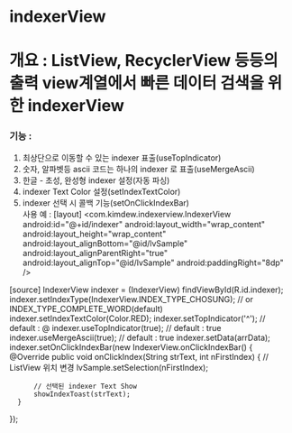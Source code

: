 # indexerView


# 개요 : ListView, RecyclerView 등등의 출력 view계열에서 빠른 데이터 검색을 위한 indexerView
### 기능 : <br/>
  1) 최상단으로 이동할 수 있는 indexer 표출(useTopIndicator)<br/>
  2) 숫자, 알파벳등 ascii 코드는 하나의 indexer 로 표출(useMergeAscii)<br/>
  3) 한글 - 초성, 완성형 indexer 설정(자동 파싱)<br/>
 4) indexer Text Color 설정(setIndexTextColor)<br/>
 5) indexer 선택 시 콜백 기능(setOnClickIndexBar)<br/>
사용 예 :
 [layout]
  <com.kimdew.indexerview.IndexerView
        android:id="@+id/indexer"
        android:layout_width="wrap_content"
        android:layout_height="wrap_content"
        android:layout_alignBottom="@id/lvSample"
        android:layout_alignParentRight="true"
        android:layout_alignTop="@id/lvSample"
        android:paddingRight="8dp" />
        
 [source]
  IndexerView indexer = (IndexerView) findViewById(R.id.indexer);
  indexer.setIndexType(IndexerView.INDEX_TYPE_CHOSUNG);   // or INDEX_TYPE_COMPLETE_WORD(default)
  indexer.setIndexTextColor(Color.RED);
  indexer.setTopIndicator('^');           // default : @
  indexer.useTopIndicator(true);          // default : true
  indexer.useMergeAscii(true);            // default : true
  indexer.setData(arrData);
  indexer.setOnClickIndexBar(new IndexerView.onClickIndexBar() {
      @Override
      public void onClickIndex(String strText, int nFirstIndex) {
          // ListView 위치 변경
          lvSample.setSelection(nFirstIndex);
          
          // 선택된 indexer Text Show
          showIndexToast(strText);
      }
  });

